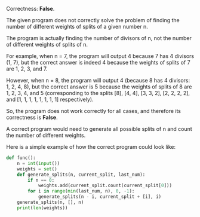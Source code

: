 Correctness: **False**.

The given program does not correctly solve the problem of finding the number of different weights of splits of a given number n. 

The program is actually finding the number of divisors of n, not the number of different weights of splits of n. 

For example, when n = 7, the program will output 4 because 7 has 4 divisors (1, 7), but the correct answer is indeed 4 because the weights of splits of 7 are 1, 2, 3, and 7.

However, when n = 8, the program will output 4 (because 8 has 4 divisors: 1, 2, 4, 8), but the correct answer is 5 because the weights of splits of 8 are 1, 2, 3, 4, and 5 (corresponding to the splits [8], [4, 4], [3, 3, 2], [2, 2, 2, 2], and [1, 1, 1, 1, 1, 1, 1, 1] respectively).

So, the program does not work correctly for all cases, and therefore its correctness is **False**. 

A correct program would need to generate all possible splits of n and count the number of different weights. 

Here is a simple example of how the correct program could look like:

```python
def func():
    n = int(input())
    weights = set()
    def generate_splits(n, current_split, last_num):
        if n == 0:
            weights.add(current_split.count(current_split[0]))
        for i in range(min(last_num, n), 0, -1):
            generate_splits(n - i, current_split + [i], i)
    generate_splits(n, [], n)
    print(len(weights))
```